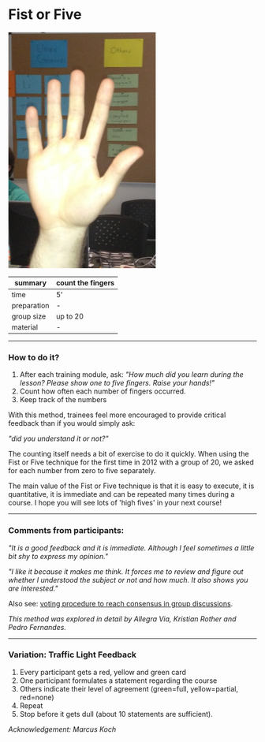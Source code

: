 # Fist or Five

![Fist or Five](../images/five.jpg)

| summary     | count the fingers |
|-------------|-------------------|
| time        | 5' |
| preparation | - |
| group size  | up to 20 |
| material    | - |

----

### How to do it?

1. After each training module, ask: *"How much did you learn during the lesson? Please show one to five fingers. Raise your hands!"*
2. Count how often each number of fingers occurred.
3. Keep track of the numbers

With this method, trainees feel more encouraged to provide critical feedback than if you would simply ask:

*"did you understand it or not?"*

The counting itself needs a bit of exercise to do it quickly. When using the Fist or Five technique for the first time in 2012 with a group of 20, we asked for each number from zero to five separately.

The main value of the Fist or Five technique is that it is easy to execute, it is quantitative, it is immediate and can be repeated many times during a course. I hope you will see lots of 'high fives' in your next course!

----

### Comments from participants:

*"It is a good feedback and it is immediate. Although I feel sometimes a little bit shy to express my opinion."*

*"I like it because it makes me think. It forces me to review and figure out whether I understood the subject or not and how much. It also shows you are interested."*

Also see: [voting procedure to reach consensus in group discussions](http://becomingtheboss.com/2012/10/17/fist-or-five-alternative-model-of-voting/).

*This method was explored in detail by Allegra Via, Kristian Rother and Pedro Fernandes.*

----

### Variation: Traffic Light Feedback

1. Every participant gets a red, yellow and green card
2. One participant formulates a statement regarding the course
3. Others indicate their level of agreement (green=full, yellow=partial, red=none)
4. Repeat
5. Stop before it gets dull (about 10 statements are sufficient).

*Acknowledgement: Marcus Koch*
